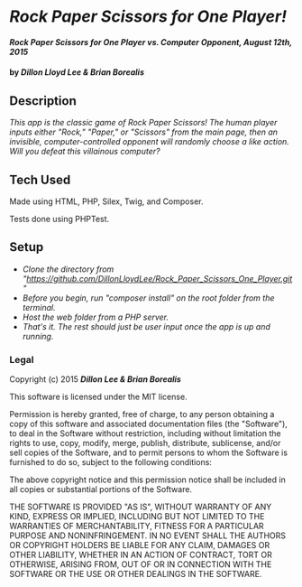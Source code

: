 # _Rock Paper Scissors for One Player!_

#### _Rock Paper Scissors for One Player vs. Computer Opponent, August 12th, 2015_

#### by _**Dillon Lloyd Lee & Brian Borealis**_

## Description

_This app is the classic game of Rock Paper Scissors!  The human player inputs either "Rock," "Paper," or "Scissors" from the main page, then an invisible, computer-controlled opponent will randomly choose a like action.  Will you defeat this villainous computer?_

## Tech Used

Made using HTML, PHP, Silex, Twig, and Composer.

Tests done using PHPTest.

## Setup

* _Clone the directory from "https://github.com/DillonLloydLee/Rock_Paper_Scissors_One_Player.git"_
* _Before you begin, run "composer install" on the root folder from the terminal._
* _Host the web folder from a PHP server._
* _That's it.  The rest should just be user input once the app is up and running._

### Legal

Copyright (c) 2015 **_Dillon Lee & Brian Borealis_**

This software is licensed under the MIT license.

Permission is hereby granted, free of charge, to any person obtaining a copy of this software and associated documentation files (the "Software"), to deal in the Software without restriction, including without limitation the rights to use, copy, modify, merge, publish, distribute, sublicense, and/or sell copies of the Software, and to permit persons to whom the Software is furnished to do so, subject to the following conditions:

The above copyright notice and this permission notice shall be included in all copies or substantial portions of the Software.

THE SOFTWARE IS PROVIDED "AS IS", WITHOUT WARRANTY OF ANY KIND, EXPRESS OR IMPLIED, INCLUDING BUT NOT LIMITED TO THE WARRANTIES OF MERCHANTABILITY, FITNESS FOR A PARTICULAR PURPOSE AND NONINFRINGEMENT. IN NO EVENT SHALL THE AUTHORS OR COPYRIGHT HOLDERS BE LIABLE FOR ANY CLAIM, DAMAGES OR OTHER LIABILITY, WHETHER IN AN ACTION OF CONTRACT, TORT OR OTHERWISE, ARISING FROM, OUT OF OR IN CONNECTION WITH THE SOFTWARE OR THE USE OR OTHER DEALINGS IN THE SOFTWARE.
